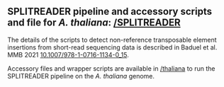 ## SPLITREADER pipeline and accessory scripts and file for _A. thaliana_: [/SPLITREADER](/SPLITREADER)
The details of the scripts to detect non-reference transposable element insertions from short-read sequencing data is described in Baduel et al. MMB 2021 [10.1007/978-1-0716-1134-0_15](https://doi.org/10.1007/978-1-0716-1134-0_15). <br/>

Accessory files and wrapper scripts are available in [/thaliana](/SPLITREADER/thaliana) to run the SPLITREADER pipeline on the _A. thaliana_ genome. <br/>
